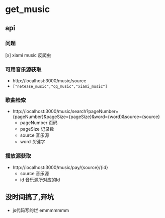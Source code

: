 # get_music



## api

### 问题
[x] xiami music 反爬虫

### 可用音乐源获取
- http://localhost:3000/music/source
 - `["netease_music","qq_music","xiami_music"]`
 
### 歌曲检索
- http://localhost:3000/music/search?pageNumber={pageNumber}&pageSize={pageSize}&word={word}&source={source}
  - pageNumber 页码
  - pageSize 记录数
  - source 音乐源
  - word 关键字

### 播放源获取
- http://localhost:3000/music/pay/{source}/{id}
  - source 音乐源
  - id 音乐源所对应的Id

## 没时间搞了,弃坑
- js代码写的烂 emmmmmmm
